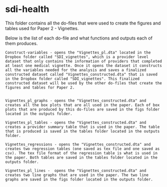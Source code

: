 # sdi-health

This folder contains all the do-files that were used to create the figures and tables used for Paper 2 - Vignettes. 

Below is the list of each do-file and what functions and outputs each of them produces. 

	Construct-variables - opens the "Vignettes_pl.dta" located in the Dropbox folder called "SDI_vignettes", which is a provider level dataset that only contains the information of providers that completed at least one medical vignette. Once it opens the dataset it constructs all the variables needed for the analysis and saves a finalized constructed dataset called "Vignettes_constructed.dta" that is saved in the Dropbox folder called "SDI_vignettes". This finalized constructed dataset will be used by the other do-files that create the figures and tables for Paper 2.


	Vignettes_pl_graphs - opens the "Vignettes_constructed.dta" and creates all the box plots that are all used in the paper. Each of box plots that are produced by this do-files are saved in the figs folder located in the outputs folder. 

	Vignettes_pl_tables - opens the "Vignettes_constructed.dta" and creates a provider summary table that is used in the paper. The table that is produced is saved in the tables folder located in the outputs folder.

	Vignettes_regressions - opens the "Vignettes_constructed.dta" and creates two regression tables (one saved as tex file and one saved as csv). The tex file format of the regression table is what is used in the paper. Both tables are saved in the tables folder located in the outputs folder. 

	Vignettes_pl_lines -  opens the "Vignettes_constructed.dta" and creates two line graphs that are used in the paper. The two line graphs are saved in the figs folder located in the outputs folder. 